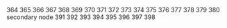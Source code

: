 364
365
366
367
368
369
370
371
372
373
374
375
376
377
378
379
380
secondary node 
391
392
393
394
395
396
397
398
